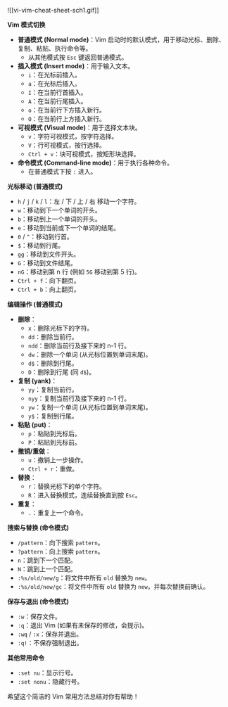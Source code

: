![[vi-vim-cheat-sheet-sch1.gif]]

**Vim 模式切换**

- **普通模式 (Normal mode)**：Vim 启动时的默认模式，用于移动光标、删除、复制、粘贴、执行命令等。
    - 从其他模式按 `Esc` 键返回普通模式。
- **插入模式 (Insert mode)**：用于输入文本。
    - `i`：在光标前插入。
    - `a`：在光标后插入。
    - `I`：在当前行首插入。
    - `A`：在当前行尾插入。
    - `o`：在当前行下方插入新行。
    - `O`：在当前行上方插入新行。
- **可视模式 (Visual mode)**：用于选择文本块。
    - `v`：字符可视模式，按字符选择。
    - `V`：行可视模式，按行选择。
    - `Ctrl + v`：块可视模式，按矩形块选择。
- **命令模式 (Command-line mode)**：用于执行各种命令。
    - 在普通模式下按 `:` 进入。

**光标移动 (普通模式)**

- `h` / `j` / `k` / `l`：左 / 下 / 上 / 右 移动一个字符。
- `w`：移动到下一个单词的开头。
- `b`：移动到上一个单词的开头。
- `e`：移动到当前或下一个单词的结尾。
- `0` / `^`：移动到行首。
- `$`：移动到行尾。
- `gg`：移动到文件开头。
- `G`：移动到文件结尾。
- `nG`：移动到第 n 行 (例如 `5G` 移动到第 5 行)。
- `Ctrl + f`：向下翻页。
- `Ctrl + b`：向上翻页。

**编辑操作 (普通模式)**

- **删除**：
    - `x`：删除光标下的字符。
    - `dd`：删除当前行。
    - `ndd`：删除当前行及接下来的 n-1 行。
    - `dw`：删除一个单词 (从光标位置到单词末尾)。
    - `d$`：删除到行尾。
    - `D`：删除到行尾 (同 `d$`)。
- **复制 (yank)**：
    - `yy`：复制当前行。
    - `nyy`：复制当前行及接下来的 n-1 行。
    - `yw`：复制一个单词 (从光标位置到单词末尾)。
    - `y$`：复制到行尾。
- **粘贴 (put)**：
    - `p`：粘贴到光标后。
    - `P`：粘贴到光标前。
- **撤销/重做**：
    - `u`：撤销上一步操作。
    - `Ctrl + r`：重做。
- **替换**：
    - `r`：替换光标下的单个字符。
    - `R`：进入替换模式，连续替换直到按 `Esc`。
- **重复**：
    - `.`：重复上一个命令。

**搜索与替换 (命令模式)**

- `/pattern`：向下搜索 `pattern`。
- `?pattern`：向上搜索 `pattern`。
- `n`：跳到下一个匹配。
- `N`：跳到上一个匹配。
- `:%s/old/new/g`：将文件中所有 `old` 替换为 `new`。
- `:%s/old/new/gc`：将文件中所有 `old` 替换为 `new`，并每次替换前确认。

**保存与退出 (命令模式)**

- `:w`：保存文件。
- `:q`：退出 Vim (如果有未保存的修改，会提示)。
- `:wq` / `:x`：保存并退出。
- `:q!`：不保存强制退出。

**其他常用命令**

- `:set nu`：显示行号。
- `:set nonu`：隐藏行号。

希望这个简洁的 Vim 常用方法总结对你有帮助！